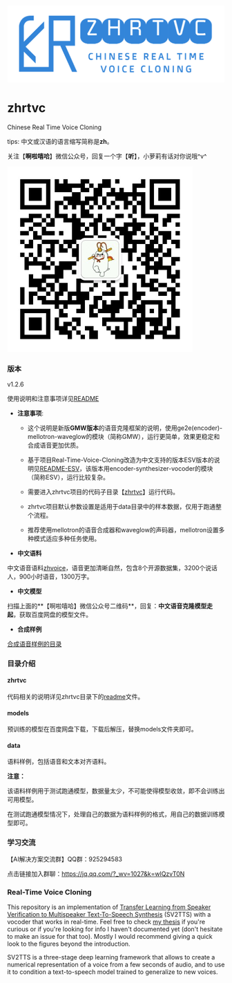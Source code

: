 ![zhrtvc](data/files/zhrtvc.png "zhrtvc")

# zhrtvc
Chinese Real Time Voice Cloning

tips: 中文或汉语的语言缩写简称是**zh**。

关注【**啊啦嘻哈**】微信公众号，回复一个字【**听**】，小萝莉有话对你说哦^v^

![啊啦嘻哈](data/files/alaxiha.jpg "啊啦嘻哈")


### 版本

v1.2.6

使用说明和注意事项详见[README](zhrtvc/README.md)

+ **注意事项**: 

    - 这个说明是新版**GMW版本**的语音克隆框架的说明，使用ge2e(encoder)-mellotron-waveglow的模块（简称GMW），运行更简单，效果更稳定和合成语音更加优质。

    - 基于项目Real-Time-Voice-Cloning改造为中文支持的版本ESV版本的说明见[README-ESV](README-ESV.md)，该版本用encoder-synthesizer-vocoder的模块（简称ESV），运行比较复杂。

    - 需要进入zhrtvc项目的代码子目录【[zhrtvc](zhrtvc)】运行代码。

    - zhrtvc项目默认参数设置是适用于data目录中的样本数据，仅用于跑通整个流程。

    - 推荐使用mellotron的语音合成器和waveglow的声码器，mellotron设置多种模式适应多种任务使用。


+ **中文语料**

中文语音语料[zhvoice](https://github.com/KuangDD/zhvoice)，语音更加清晰自然，包含8个开源数据集，3200个说话人，900小时语音，1300万字。

+ **中文模型**

扫描上面的**【啊啦嘻哈】微信公众号二维码**，回复：**中文语音克隆模型走起**，获取百度网盘的模型文件。

+ **合成样例**

[合成语音样例的目录](data/files/examples)

### 目录介绍

#### zhrtvc

代码相关的说明详见zhrtvc目录下的[readme](zhrtvc/README.md)文件。

#### models

预训练的模型在百度网盘下载，下载后解压，替换models文件夹即可。

#### data
语料样例，包括语音和文本对齐语料。

**注意：** 

该语料样例用于测试跑通模型，数据量太少，不可能使得模型收敛，即不会训练出可用模型。

在测试跑通模型情况下，处理自己的数据为语料样例的格式，用自己的数据训练模型即可。


### 学习交流

【AI解决方案交流群】QQ群：925294583

点击链接加入群聊：https://jq.qq.com/?_wv=1027&k=wlQzvT0N


### Real-Time Voice Cloning
This repository is an implementation of [Transfer Learning from Speaker Verification to
Multispeaker Text-To-Speech Synthesis](https://arxiv.org/pdf/1806.04558.pdf) (SV2TTS) with a vocoder that works in real-time. Feel free to check [my thesis](https://matheo.uliege.be/handle/2268.2/6801) if you're curious or if you're looking for info I haven't documented yet (don't hesitate to make an issue for that too). Mostly I would recommend giving a quick look to the figures beyond the introduction.

SV2TTS is a three-stage deep learning framework that allows to create a numerical representation of a voice from a few seconds of audio, and to use it to condition a text-to-speech model trained to generalize to new voices.
